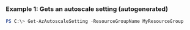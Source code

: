 
### Example 1: Gets an autoscale setting (autogenerated)
```powershell
PS C:\> Get-AzAutoscaleSetting -ResourceGroupName MyResourceGroup


